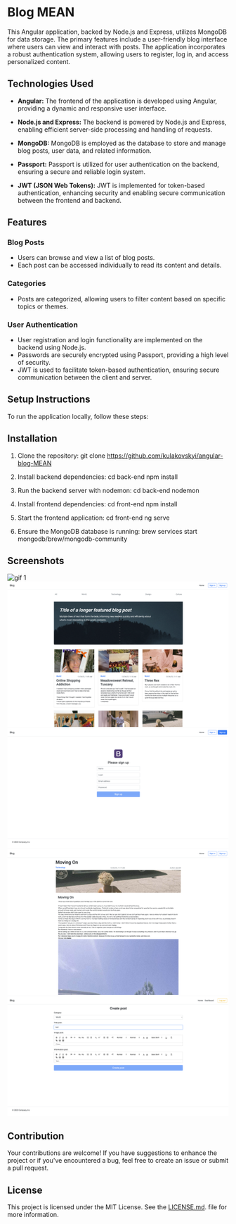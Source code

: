 # Blog MEAN

This Angular application, backed by Node.js and Express, utilizes MongoDB for data storage. The primary features include a user-friendly blog interface where users can view and interact with posts. The application incorporates a robust authentication system, allowing users to register, log in, and access personalized content.

## Technologies Used

- **Angular:** The frontend of the application is developed using Angular, providing a dynamic and responsive user interface.

- **Node.js and Express:** The backend is powered by Node.js and Express, enabling efficient server-side processing and handling of requests.

- **MongoDB:** MongoDB is employed as the database to store and manage blog posts, user data, and related information.

- **Passport:** Passport is utilized for user authentication on the backend, ensuring a secure and reliable login system.

- **JWT (JSON Web Tokens):** JWT is implemented for token-based authentication, enhancing security and enabling secure communication between the frontend and backend.

## Features

### Blog Posts

- Users can browse and view a list of blog posts.
- Each post can be accessed individually to read its content and details.

### Categories

- Posts are categorized, allowing users to filter content based on specific topics or themes.

### User Authentication

- User registration and login functionality are implemented on the backend using Node.js.
- Passwords are securely encrypted using Passport, providing a high level of security.
- JWT is used to facilitate token-based authentication, ensuring secure communication between the client and server.

## Setup Instructions

To run the application locally, follow these steps:

## Installation

1. Clone the repository:
   git clone https://github.com/kulakovskyi/angular-blog-MEAN

2. Install backend dependencies:
   cd back-end
   npm install

3. Run the backend server with nodemon:
   cd back-end
   nodemon

4. Install frontend dependencies:
   cd front-end
   npm install

5. Start the frontend application:
   cd front-end
   ng serve

6. Ensure the MongoDB database is running:
   brew services start mongodb/brew/mongodb-community

## Screenshots

![gif 1](./images/gif.gif)
![Screenshot 1](./images/screenshot1.png)
![Screenshot 2](./images/screenshot2.png)
![Screenshot 3](./images/screenshot3.png)
![Screenshot 4](./images/screenshot4.png)

## Contribution

Your contributions are welcome! If you have suggestions to enhance the project or if you've encountered a bug, feel free to create an issue or submit a pull request.

## License

This project is licensed under the MIT License. See the [LICENSE.md](LICENSE.md). file for more information.